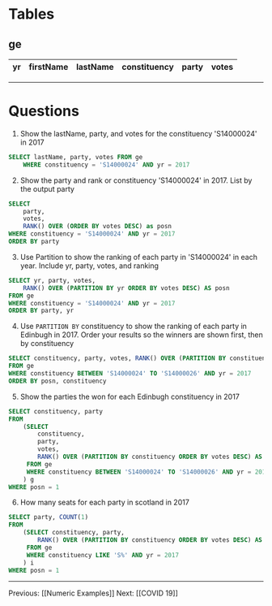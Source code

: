 # Tables

## ge
|yr|firstName|lastName|constituency|party|votes|
|-|-|-|-|-|-|

---
# Questions
1. Show the lastName, party, and votes for the constituency 'S14000024' in 2017
```sql
SELECT lastName, party, votes FROM ge
	WHERE constituency = 'S14000024' AND yr = 2017
```
2. Show the party and rank or constituency 'S14000024' in 2017. List by the output party
```sql
SELECT
	party,
	votes,
	RANK() OVER (ORDER BY votes DESC) as posn
WHERE constituency = 'S14000024' AND yr = 2017
ORDER BY party 
```
3. Use Partition to show the ranking of each party in 'S14000024' in each year. Include yr, party, votes, and ranking
```sql
SELECT yr, party, votes,
	RANK() OVER (PARTITION BY yr ORDER BY votes DESC) AS posn
FROM ge
WHERE constituency = 'S14000024' AND yr = 2017
ORDER BY party, yr
```
4. Use `PARTITION BY` constituency to show the ranking of each party in Edinbugh in 2017. Order your results so the winners are shown first, then by constituency
```sql
SELECT constituency, party, votes, RANK() OVER (PARTITION BY constituency ORDER BY votes DESC) AS posn
FROM ge
WHERE constituency BETWEEN 'S14000024' TO 'S14000026' AND yr = 2017
ORDER BY posn, constituency
```
5. Show the parties the won for each Edinbugh constituency in 2017
```sql
SELECT constituency, party
FROM
	(SELECT
		constituency,
		party,
		votes,
		RANK() OVER (PARTITION BY constituency ORDER BY votes DESC) AS posn
	 FROM ge 
	 WHERE constituency BETWEEN 'S14000024' TO 'S14000026' AND yr = 2017
	) g
WHERE posn = 1
```
6. How many seats for each party in scotland in 2017
```sql
SELECT party, COUNT(1)
FROM
	(SELECT constituency, party,
		RANK() OVER (PARTITION BY constituency ORDER BY votes DESC) AS posn
	 FROM ge
	 WHERE constituency LIKE 'S%' AND yr = 2017
	) i
WHERE posn = 1
```

---
Previous: [[Numeric Examples]]
Next: [[COVID 19]]